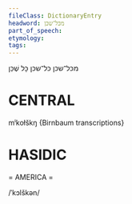 ```yaml
---
fileClass: DictionaryEntry
headword: מכּל־שכּן
part_of_speech: 
etymology: 
tags: 
---
```

מכּל־שכּן
כּל־שכּן
כָּל שֶׁכֵּן

CENTRAL
========

mⁱkołškŋ {Birnbaum transcriptions}

HASIDIC
=======
= AMERICA = 

/ˈkɔlškən/